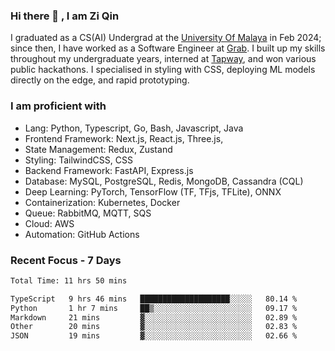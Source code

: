 <!-- <img height="180rem" width="100%" src="https://github.com/ziqinyeow/ziqinyeow/blob/main/header.png?raw=true" /> -->

### Hi there 👋 , I am Zi Qin
<!-- ![visitors](https://visitor-badge.glitch.me/badge?page_id=page.id) -->

I graduated as a CS(AI) Undergrad at the [University Of Malaya](https://www.um.edu.my/) in Feb 2024; since then, I have worked as a Software Engineer at [Grab](https://www.grab.com/my/). I built up my skills throughout my undergraduate years, interned at [Tapway](https://gotapway.com/), and won various public hackathons. I specialised in styling with CSS, deploying ML models directly on the edge, and rapid prototyping.

### I am proficient with

- Lang: Python, Typescript, Go, Bash, Javascript, Java
- Frontend Framework: Next.js, React.js, Three.js,
- State Management: Redux, Zustand
- Styling: TailwindCSS, CSS
- Backend Framework: FastAPI, Express.js
- Database: MySQL, PostgreSQL, Redis, MongoDB, Cassandra (CQL)
- Deep Learning: PyTorch, TensorFlow (TF, TFjs, TFLite), ONNX
- Containerization: Kubernetes, Docker
- Queue: RabbitMQ, MQTT, SQS
- Cloud: AWS
- Automation: GitHub Actions

### Recent Focus - 7 Days
<!--START_SECTION:waka-->

```txt
Total Time: 11 hrs 50 mins

TypeScript   9 hrs 46 mins   ████████████████████░░░░░   80.14 %
Python       1 hr 7 mins     ██▒░░░░░░░░░░░░░░░░░░░░░░   09.17 %
Markdown     21 mins         ▓░░░░░░░░░░░░░░░░░░░░░░░░   02.89 %
Other        20 mins         ▓░░░░░░░░░░░░░░░░░░░░░░░░   02.83 %
JSON         19 mins         ▓░░░░░░░░░░░░░░░░░░░░░░░░   02.66 %
```

<!--END_SECTION:waka-->

<!--![Leetcode Stats](https://leetcard.jacoblin.cool/ziqinyeow?ext=heatmap&theme=light,nord&width=1200&height=400)-->
